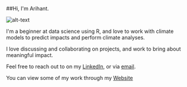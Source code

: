##Hi, I'm Arihant.

![alt-text]()

I'm a beginner at data science using R, and love to work with climate models to predict impacts and perform climate analyses.

I love discussing and collaborating on projects, and work to bring about meaningful impact.

Feel free to reach out to on my [LinkedIn](https://www.linkedin.com/in/arihant-choudhary-308a4716b/), or via [email](mailto:arihantchoudhary23@gmail.com).

You can view some of my work through my [Website](www.arihantchoudhary.com)
